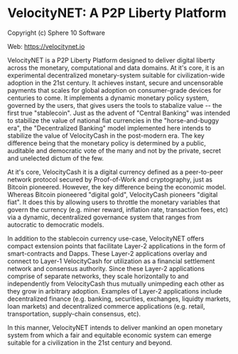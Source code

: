 # VelocityNET: A P2P Liberty Platform

Copyright (c) Sphere 10 Software 

Web: https://velocitynet.io

VelocityNET is a P2P Liberty Platform designed to deliver digital liberty across the monetary, computational and data domains. At it's core, it is an experimental decentralized monetary-system suitable for civilization-wide adoption in the 21st century. It achieves instant, secure and uncensorable payments that scales for global adoption on consumer-grade devices for centuries to come. It implements a dynamic monetary policy system, governed by the users, that gives users the tools to stabalize value -- the first true "stablecoin". Just as the advent of "Central Banking" was intended to stabilize the value of national fiat currencies in the "horse-and-buggy era", the "Decentralized Banking" model implemented here intends to stabilize the value of VelocityCash in the post-modern era. The key difference being that the monetary policy is determined by a public, auditable and democratic vote of the many and not by the private, secret and unelected dictum of the few.

At it's core, VelocityCash it is a digital currency defined as a peer-to-peer network protocol secured by Proof-of-Work and cryptography, just as Bitcoin pioneered. However, the key difference being the economic model. Whereas Bitcoin pioneered "digital gold", VelocityCash pioneers "digital fiat". It does this by allowing users to throttle the monetary variables that govern the currency (e.g. miner reward, inflation rate, transaction fees, etc) via a dynamic, decentralized governance system that ranges from autocratic to democratic models.

In addition to the stablecoin currency use-case, VelocityNET offers compact extension points that facilitate Layer-2 applications in the form of smart-contracts and Dapps. These Layer-2 applications overlay and connect to Layer-1 VelocityCash for utilization as a financial settlement network and consensus authority. Since these Layer-2 applications comprise of separate networks, they scale horizontally to and independently from VelocityCash thus mutually unimpeding each other as they grow in arbitrary adoption. Examples of Layer-2 applications include decentralized finance (e.g. banking, securities, exchanges, liquidty markets, loan markets) and decentralized commerce applications (e.g. retail, transportation, supply-chain consensus, etc).

In this manner, VelocityNET intends to deliver mankind an open monetary system from which a fair and equitable economic system can emerge suitable for a civilization in the 21st century and beyond.